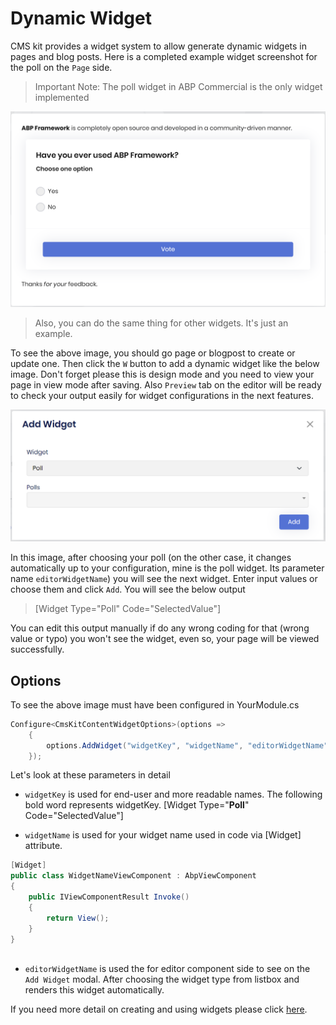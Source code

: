 # Dynamic Widget

CMS kit provides a widget system to allow generate dynamic widgets in pages and blog posts. Here is a completed example widget screenshot for the poll on the `Page` side.

> Important Note: The poll widget in ABP Commercial is the only widget implemented

![cmskit-example-output-on-page](../../images/cmskit-example-output-on-page.png)

> Also, you can do the same thing for other widgets. It's just an example.

To see the above image, you should go page or blogpost to create or update one. Then click the `W` button to add a dynamic widget like the below image. Don't forget please this is design mode and you need to view your page in view mode after saving. Also `Preview` tab on the editor will be ready to check your output easily for widget configurations in the next features.

![cmskit-add-widget-on-page](../../images/cmskit-add-widget-on-page.png)

In this image, after choosing your poll (on the other case, it changes automatically up to your configuration, mine is the poll widget. Its parameter name `editorWidgetName`) you will see the next widget. Enter input values or choose them and click `Add`. You will see the below output

> [Widget Type="Poll" Code="SelectedValue"]

You can edit this output manually if do any wrong coding for that (wrong value or typo) you won't see the widget, even so, your page will be viewed successfully. 

## Options 
To see the above image must have been configured in YourModule.cs 

```csharp
Configure<CmsKitContentWidgetOptions>(options =>
    {
        options.AddWidget("widgetKey", "widgetName", "editorWidgetName");
    }); 
```

Let's look at these parameters in detail
* `widgetKey` is used for end-user and more readable names. The following bold word represents widgetKey.
    [Widget Type="**Poll**" Code="SelectedValue"]

* `widgetName` is used for your widget name used in code via [Widget] attribute.
```csharp
[Widget]
public class WidgetNameViewComponent : AbpViewComponent
{
    public IViewComponentResult Invoke()
    {
        return View();
    }
}
    
```
* `editorWidgetName` is used the for editor component side to see on the `Add Widget` modal.
After choosing the widget type from listbox and renders this widget automatically.

If you need more detail on creating and using widgets please click [here](https://docs.abp.io/en/abp/latest/UI/AspNetCore/Widgets).